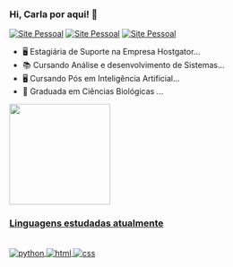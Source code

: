 ### Hi, Carla por aqui!  👋

[![Site Pessoal](https://img.shields.io/badge/website-000000?style=for-the-badge&logo=About.me&logoColor=white)](https://karlaalmeida.tech/)
[![Site Pessoal](https://img.shields.io/badge/Gmail-D14836?style=for-the-badge&logo=gmail&logoColor=white)](karlaamdfat@gmail.com)
[![Site Pessoal](https://img.shields.io/badge/LinkedIn-0077B5?style=for-the-badge&logo=linkedin&logoColor=white)](https://www.linkedin.com/in/carlaaalmeidapaula)


- 🖥️  Estagiária de Suporte na Empresa Hostgator...
- 📚  Cursando Análise e desenvolvimento de Sistemas...
- 🖥️  Cursando Pós em Inteligência Artificial...
- 🌱  Graduada em Ciências Biológicas ...

 <div>
  <a href="https://github.com/carlaallmeida">
  <img height="180em" src="https://github-readme-stats.vercel.app/api?username=carlaallmeida&show_icons=true&theme=tokyonight&include_all_commits=true&count_private=true"/>
 <div> 
 
  ###  Linguagens estudadas atualmente

  <div style="display: inline_block"><br> 
  <img align="center" alt="python"  <img src="https://img.shields.io/badge/Python-3776AB?style=for-the-badge&logo=python&logoColor=white">   
  <img align="center" alt="html"  <img src="https://img.shields.io/badge/HTML5-E34F26?style=for-the-badge&logo=html5&logoColor=white" />
  <img align="center" alt="css"  <img src="https://img.shields.io/badge/CSS-239120?&style=for-the-badge&logo=css3&logoColor=white" />
